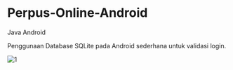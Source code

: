 # Perpus-Online-Android
Java Android

Penggunaan Database SQLite pada Android sederhana untuk validasi login.

![1](https://user-images.githubusercontent.com/77931862/106272441-a84f8480-6263-11eb-94b4-c4122393281c.png)
